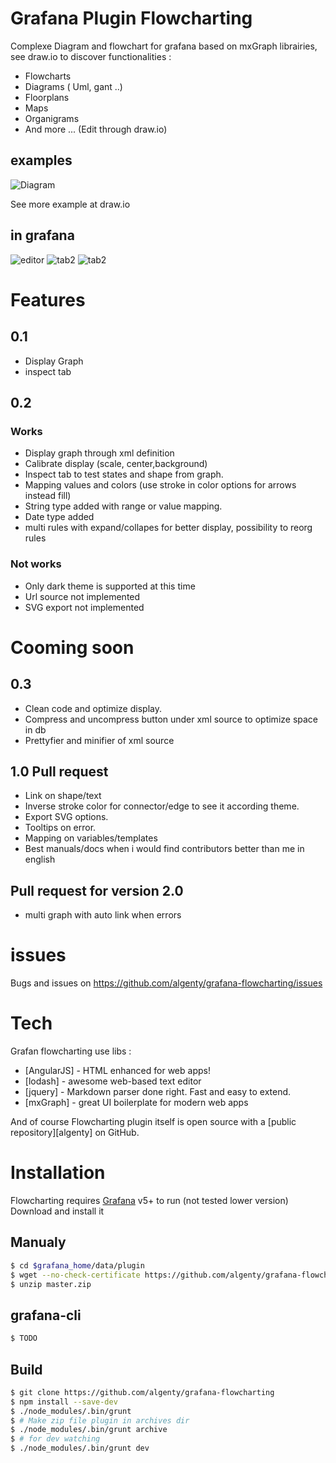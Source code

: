 # Grafana Plugin Flowcharting

Complexe Diagram and flowchart for grafana based on mxGraph librairies, see draw.io to discover functionalities :

  - Flowcharts 
  - Diagrams ( Uml, gant ..)
  - Floorplans
  - Maps
  - Organigrams
  - And more ... (Edit through draw.io)
 
 ## examples
 ![Diagram](https://raw.githubusercontent.com/algenty/grafana-flowcharting/master/src/img/example.png?raw=true)
 
See more example at draw.io

 ## in grafana
 ![editor](https://raw.githubusercontent.com/algenty/grafana-flowcharting/master/src/img/editor_example.png?raw=true)
 ![tab2](https://raw.githubusercontent.com/algenty/grafana-flowcharting/master/src/img/editor_tab2.png?raw=true)
 ![tab2](https://raw.githubusercontent.com/algenty/grafana-flowcharting/master/src/img/editor_tab3.png?raw=true)
 

# Features

## 0.1
  - Display Graph
  - inspect tab

## 0.2
### Works
  - Display graph through xml definition
  - Calibrate display (scale, center,background)
  - Inspect tab to test states and shape from graph.
  - Mapping values and colors (use stroke in color options for arrows instead fill)
  - String type added with range or value mapping.
  - Date type added
  - multi rules with expand/collapes for better display, possibility to reorg rules

### Not works
  - Only dark theme is supported at this time
  - Url source not implemented
  - SVG export not implemented

# Cooming soon

## 0.3
  - Clean code and optimize display.
  - Compress and uncompress button under xml source to optimize space in db
  - Prettyfier and minifier of xml source

## 1.0 Pull request
  - Link on shape/text
  - Inverse stroke color for connector/edge to see it according theme.
  - Export SVG options.
  - Tooltips on error.
  - Mapping on variables/templates
  - Best manuals/docs when i would find contributors better than me in english

## Pull request for version 2.0
  - multi graph with auto link when errors

# issues

Bugs and issues on https://github.com/algenty/grafana-flowcharting/issues

# Tech

Grafan flowcharting use libs :

* [AngularJS] - HTML enhanced for web apps!
* [lodash] - awesome web-based text editor
* [jquery] - Markdown parser done right. Fast and easy to extend.
* [mxGraph] - great UI boilerplate for modern web apps


And of course Flowcharting plugin itself is open source with a [public repository][algenty]
 on GitHub.

# Installation

Flowcharting requires [Grafana](https://www.grafana.com/) v5+ to run (not tested lower version)
Download and install it 

## Manualy
```sh
$ cd $grafana_home/data/plugin
$ wget --no-check-certificate https://github.com/algenty/grafana-flowcharting/archive/master.zip
$ unzip master.zip
```

## grafana-cli

```sh
$ TODO
```
## Build

```sh
$ git clone https://github.com/algenty/grafana-flowcharting
$ npm install --save-dev
$ ./node_modules/.bin/grunt
$ # Make zip file plugin in archives dir
$ ./node_modules/.bin/grunt archive
$ # for dev watching
$ ./node_modules/.bin/grunt dev
```